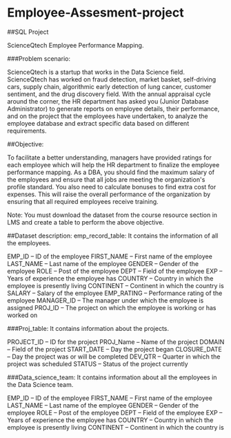 # Employee-Assesment-project
##SQL Project

ScienceQtech Employee Performance Mapping.

###Problem scenario:

ScienceQtech is a startup that works in the Data Science field. ScienceQtech has worked on fraud detection, market basket, self-driving cars, supply chain, algorithmic early detection of lung cancer, customer sentiment, and the drug discovery field. With the annual appraisal cycle around the corner, the HR department has asked you (Junior Database Administrator) to generate reports on employee details, their performance, and on the project that the employees have undertaken, to analyze the employee database and extract specific data based on different requirements.


##Objective:

To facilitate a better understanding, managers have provided ratings for each employee which will help the HR department to finalize the employee performance mapping. As a DBA, you should find the maximum salary of the employees and ensure that all jobs are meeting the organization's profile standard. You also need to calculate bonuses to find extra cost for expenses. This will raise the overall performance of the organization by ensuring that all required employees receive training.


Note: You must download the dataset from the course resource section in LMS and create a table to perform the above objective.


##Dataset description:
emp_record_table: It contains the information of all the employees.

EMP_ID – ID of the employee
FIRST_NAME – First name of the employee
LAST_NAME – Last name of the employee
GENDER – Gender of the employee
ROLE – Post of the employee
DEPT – Field of the employee
EXP – Years of experience the employee has
COUNTRY – Country in which the employee is presently living
CONTINENT – Continent in which the country is
SALARY – Salary of the employee
EMP_RATING – Performance rating of the employee
MANAGER_ID – The manager under which the employee is assigned
PROJ_ID – The project on which the employee is working or has worked on


###Proj_table: It contains information about the projects.

PROJECT_ID – ID for the project
PROJ_Name – Name of the project
DOMAIN – Field of the project
START_DATE – Day the project began
CLOSURE_DATE – Day the project was or will be completed
DEV_QTR – Quarter in which the project was scheduled
STATUS – Status of the project currently
 

###Data_science_team: It contains information about all the employees in the Data Science team.

EMP_ID – ID of the employee
FIRST_NAME – First name of the employee
LAST_NAME – Last name of the employee
GENDER – Gender of the employee
ROLE – Post of the employee
DEPT – Field of the employee
EXP – Years of experience the employee has
COUNTRY – Country in which the employee is presently living
CONTINENT – Continent in which the country is
